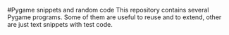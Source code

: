 #Pygame snippets and random code
This repository contains several Pygame programs. Some of them are useful to reuse and to extend, other are just text snippets with test code.

